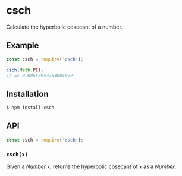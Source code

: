 # csch

Calculate the hyperbolic cosecant of a number.

## Example

``` javascript
const csch = require('csch');

csch(Math.PI);
// => 0.08658953753004692
```

## Installation

``` bash
$ npm install csch
```

## API

``` javascript
const csch = require('csch');
```

### `csch(x)`

Given a _Number_ `x`, returns the hyperbolic cosecant of `x` as a _Number_.
